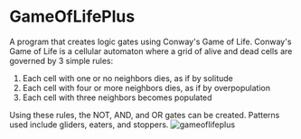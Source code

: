 # GameOfLifePlus

A program that creates logic gates using Conway's Game of Life. Conway's Game of Life is a cellular automaton where a grid of alive and dead cells are governed by
3 simple rules:

1) Each cell with one or no neighbors dies, as if by solitude
2) Each cell with four or more neighbors dies, as if by overpopulation
3) Each cell with three neighbors becomes populated

Using these rules, the NOT, AND, and OR gates can be created. Patterns used include gliders, eaters, and stoppers.
![gameoflifeplus](https://user-images.githubusercontent.com/49788106/201563662-bdc4ff3a-5121-497b-a9de-f76a35b70e43.png)
